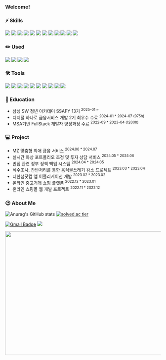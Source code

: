 ### Welcome!

### ⚡ Skills
<img src="https://img.shields.io/badge/Java-007396?style=flat&logo=OpenJDK&logoColor=white"> <img src="https://img.shields.io/badge/JavaScript-F7DF1E?style=flat&logo=Javascript&logoColor=white"> <img src="https://img.shields.io/badge/HTML5-E34F26?style=flat-square&logo=html5&logoColor=white"/> <img src="https://img.shields.io/badge/CSS-1572B6?style=flat&logo=css3&logoColor=white"> <img src="https://img.shields.io/badge/JSP-CC6699?style=flat&logo=Jsp&logoColor=white"> <img src="https://img.shields.io/badge/jQuery-CC6666?style=flat&logo=jQuery&logoColor=white"> <img src="https://img.shields.io/badge/MySQL-4479A1?style=flat&logo=MySQL&logoColor=white"> <img src="https://img.shields.io/badge/ORACLE-F80000?style=flat-square&logo=ORACLE&logoColor=white"/> <img src="https://img.shields.io/badge/MyBatis-660033?style=flat&logo=MyBatis&logoColor=white"> <img src="https://img.shields.io/badge/React-61DAFB?style=flat-square&logo=React&logoColor=white"/> <img src="https://img.shields.io/badge/TypeScript-3178C6?style=flat-squre&logo=TypeScript&logoColor=black"/> <img src="https://img.shields.io/badge/JPA-660032?style=flat&logo=JPA&logoColor=white">

### ✏️ Used
<img src="https://img.shields.io/badge/Python-3776AB?style=flat-square&logo=Python&logoColor=white"/> <img src="https://img.shields.io/badge/Kotlin-7F52FF?style=flat-square&logo=Kotlin&logoColor=white"/> <img src="https://img.shields.io/badge/Android-3DDC84?style=flat-square&logo=Android&logoColor=white"/> <img src="https://img.shields.io/badge/Flask-000000?style=flat-square&logo=Flask&logoColor=white"/> 

### 🛠️ Tools
<img src="https://img.shields.io/badge/Eclipse IDE-2C2255?style=flat-square&logo=Eclipse IDE&logoColor=white"/> <img src="https://img.shields.io/badge/IntelliJ_IDEA-000000?style=flat&logo=intellij-idea&logoColor=white"> <img src="https://img.shields.io/badge/GitHub-FFCCCC?style=flat&logo=GitHub&logoColor=white"> <img src="https://img.shields.io/badge/Spring Boot-6DB33F?style=flat&logo=Spring Boot&logoColor=white"> <img src="https://img.shields.io/badge/Spring-6DB33F?style=flat-square&logo=Spring&logoColor=white"/> <img src="https://img.shields.io/badge/Slack-4A154B?style=flat&logo=Slack&logoColor=white"> <img src="https://img.shields.io/badge/Spring Security-6DB33F?style=flat-square&logo=Spring Security&logoColor=white"/> <img src="https://img.shields.io/badge/AWS-FF3333?style=flat&logo=Amazon&logoColor=white"> <img src="https://img.shields.io/badge/Apache_Tomcat-CC6699?style=flat&logo=Apache-Tomcat&logoColor=white"> <img src="https://img.shields.io/badge/Figma-F24E1E?style=flat&logo=figma&logoColor=white">

### 🌱 Education
- 삼성 SW 청년 아카데미 SSAFY 13기 <sup>2025-01 ~
- 디지털 하나로 금융서비스 개발 2기 최우수 수료 <sup>2024-01 * 2024-07 (975h)
- MSA기반 FullStack 개발자 양성과정 수료 <sup>2022-09 * 2023-04 (1200h)


### 💻 Project
- MZ 맞춤형 최애 금융 서비스 <sup> 2024.06 * 2024.07
- 실시간 화상 포트폴리오 조정 및 투자 상담 서비스 <sup> 2024.05 * 2024.06
- 빈집 관련 정부 정책 백업 시스템 <sup> 2024.04 * 2024.05
- 식수조사, 잔반처리를 통한 음식물쓰레기 감소 프로젝트 <sup> 2023.03 * 2023.04
- 더한섬닷컴 앱 어플리케이션 개발 <sup> 2023.02 * 2023.02
- 온라인 중고거래 쇼핑 플랫폼 <sup> 2022.12 * 2023.01
- 온라인 쇼핑몰 웹 개발 프로젝트 <sup> 2022.11 * 2022.12

### 😉 About Me　　
![Anurag's GitHub stats](https://github-readme-stats.vercel.app/api?username=juhyemi&show_icons=true&theme=radical) [![solved.ac tier](http://mazassumnida.wtf/api/generate_badge?boj=rlawngp124)](https://solved.ac/rlawngp124)

[![Gmail Badge](https://img.shields.io/badge/Gmail-d14836?style=flat-square&logo=Gmail&logoColor=white&link=mailto:rlawngp124@gmail.com)](mailto:rlawngp124@gmail.com)
<a href="https://www.instagram.com/juhyemi_/" target="_blank"><img src="https://img.shields.io/badge/instagram-E4405F?style=flat-square&logo=Instagram&logoColor=white"/></a>

<a href="https://www.solve-nyang.com"><img src="https://api.solve-nyang.com/compose/rlawngp124" width="600" height="400"/></a>
